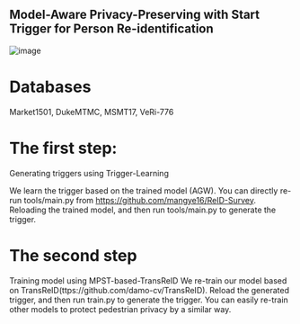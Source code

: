 ## Model-Aware Privacy-Preserving with Start Trigger for Person Re-identification
![image](https://github.com/sitongzhen/MPST/assets/39792445/d8a828e1-3467-4d3f-a1a9-82ac03ad3994)

# Databases
   Market1501, DukeMTMC, MSMT17, VeRi-776

# The first step:
   Generating triggers using Trigger-Learning
   
   We learn the trigger based on the trained model (AGW). You can directly re-run tools/main.py from https://github.com/mangye16/ReID-Survey.
   Reloading the trained model, and then run tools/main.py to generate the trigger. 
   


# The second step
   Training model using MPST-based-TransReID
   We re-train our model based on TransReID(ttps://github.com/damo-cv/TransReID).
   Reload the generated trigger, and then run train.py to generate the trigger. 
   You can easily re-train other models to protect pedestrian privacy by a similar way.

